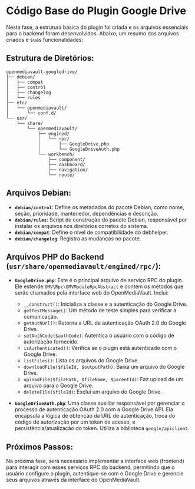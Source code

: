 # Código Base do Plugin Google Drive

Nesta fase, a estrutura básica do plugin foi criada e os arquivos essenciais para o backend foram desenvolvidos. Abaixo, um resumo dos arquivos criados e suas funcionalidades:

## Estrutura de Diretórios:

```
openmediavault-googledrive/
├── debian/
│   ├── compat
│   ├── control
│   ├── changelog
│   └── rules
├── etc/
│   └── openmediavault/
│       └── conf.d/
└── usr/
    └── share/
        └── openmediavault/
            ├── engined/
            │   └── rpc/
            │       ├── GoogleDrive.php
            │       └── GoogleDriveAuth.php
            └── workbench/
                ├── component/
                ├── dashboard/
                ├── navigation/
                └── route/
```

## Arquivos Debian:

-   **`debian/control`**: Define os metadados do pacote Debian, como nome, seção, prioridade, mantenedor, dependências e descrição.
-   **`debian/rules`**: Script de construção do pacote Debian, responsável por instalar os arquivos nos diretórios corretos do sistema.
-   **`debian/compat`**: Define o nível de compatibilidade do debhelper.
-   **`debian/changelog`**: Registra as mudanças no pacote.

## Arquivos PHP do Backend (`usr/share/openmediavault/engined/rpc/`):

-   **`GoogleDrive.php`**: Este é o principal arquivo de serviço RPC do plugin. Ele estende `OMV\Rpc\OMVModuleRpcAbstract` e contém os métodos que serão chamados pela interface web do OpenMediaVault. Inclui:
    -   `__construct()`: Inicializa a classe e a autenticação do Google Drive.
    -   `getTestMessage()`: Um método de teste simples para verificar a comunicação.
    -   `getAuthUrl()`: Retorna a URL de autenticação OAuth 2.0 do Google Drive.
    -   `setAuthCode($authCode)`: Autentica o usuário com o código de autorização fornecido.
    -   `isAuthenticated()`: Verifica se o plugin está autenticado com o Google Drive.
    -   `listFiles()`: Lista os arquivos do Google Drive.
    -   `downloadFile($fileId, $outputPath)`: Baixa um arquivo do Google Drive.
    -   `uploadFile($filePath, $fileName, $parentId)`: Faz upload de um arquivo para o Google Drive.
    -   `deleteFile($fileId)`: Exclui um arquivo do Google Drive.

-   **`GoogleDriveAuth.php`**: Uma classe auxiliar responsável por gerenciar o processo de autenticação OAuth 2.0 com a Google Drive API. Ela encapsula a lógica de obtenção da URL de autenticação, troca do código de autorização por um token de acesso, e persistência/atualização do token. Utiliza a biblioteca `google/apiclient`.

## Próximos Passos:

Na próxima fase, será necessário implementar a interface web (frontend) para interagir com esses serviços RPC do backend, permitindo que o usuário configure o plugin, autentique-se com o Google Drive e gerencie seus arquivos através da interface do OpenMediaVault.

